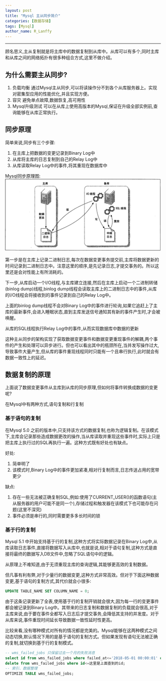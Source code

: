 ```yaml
---
layout: post
title: "Mysql 主从同步简介"
categories: [数据存储]
tags: [Mysql]
author_name: R_Lanffy
---
```

---

顾名思义,主从复制就是将主库中的数据复制到从库中。从库可以有多个,同时主库和从库之间的网络拓扑有很多种组合方式,这里不做介绍。

## 为什么需要主从同步?

1. 负载均衡
    通过Mysql主从同步,可以将读操作分不到各个从库服务器上。实现对密集型应用的性能优化,并且实现方便。
2. 容灾
    避免单点故障,数据恢复,高可用性
3. Mysql升级测试
    可以在从库上使用高版本的Mysql,保证在升级全部实例前,查询能够在从库正常执行。
    
## 同步原理

简单来说,同步有三个步骤:

1. 在主库上把数据的变更记录到Binary Log中
2. 从库将主库的日志复制到自己的Relay Log中
3. 从库读取Relay Log中的事件,将其重现在数据库中

Mysql同步原理图:
![mysql_master_slave_copy](/images/posts/2017/github_blog_mysql_master_slave_copy.png)

第一步是在主库上记录二进制日志,每次在数据变更事务提交前,主库将数据更新的时间记录到二进制日志中。注意这里的顺序,是先记录日志,才提交事务的。所以这里还是会对性能上有所消耗的。

下一步,从库启动一个I/O线程,与主库建立连接,然后在主库上启动一个二进制转储(binlog dump)线程,binlog dump线程会读取主库上的二进制日志中的事件,从库的I/O线程会将接收到的事件记录到自己的Relay Log中。

上面的binlog dump线程不会对Binary Log中的事件进行轮询,如果它追赶上了主库的最新事件,会进入睡眠状态,直到主库发送信号通知其有新的事件产生时,才会被唤醒。

从库的SQL线程执行Relay Log中的事件,从而实现数据库中数据的更新

这种主从同步的架构实现了获取数据变更事件和数据变更重现事件的解耦,两个事件的产生和处理可以异步进行。但也可以看出其中的瓶颈所在,当并发写操作过大,导致事件大量产生,但从库的事件重现线程同时只能有一个且串行执行,此时就会有数据一致性上的延迟。

## 数据复制的原理

上面说了数据变更事件从主库到从库的同步原理,但如何将事件转换成数据的变更呢?

在Mysql中有两种方式,语句复制和行复制

### 基于语句的复制

在Mysql 5.0 之前的版本中,只支持该方式的数据复制,也称为逻辑复制。在该模式下,主库会记录那些造成数据更改的操作,当从库读取并重现这些事件时,实际上只是把主库上执行过的SQL再执行一遍。这种方式既有好处也有缺点。

好处:

1. 简单明了
2. 该模式时,Binary Log中的事件更加紧凑,相对行复制而言,日志传送占用的宽带更少

缺点:

1. 存在一些无法被正确复制SQL,例如:使用了CURRENT_USER()的函数语句(主从服务器的用户可能不是同一个),存储过程和触发器在该模式下也可能存在问题(这里不深究)
2. 事件必须是串行的,同时需要更多多长时间的锁

### 基于行的复制

Mysql 5.1 中开始支持基于行的复制,这种方式将实际数据记录在Binary Log中,从库读取日志事件,直接将数据写入从库中,也就是说,相对于语句复制,这种方式是直接将最终的数据写入DB文件中,忽略了SQL语句中的逻辑。

从原理上不难知道,由于无须重现主库的查询逻辑,其能够更高效的复制数据。

但凡事有利有弊,对于少量行的数据变更,这种方式非常高效。但对于下面这种数据变更,基于语句的复制方式,其代价就会小很多:

```sql
UPDATE TABLE_NAME SET COLUMN_NAME = 0;
```

由于这条记录更新了全表,使用基于行的复制开销就会很大,因为每一行的变更事件都会被记录到Binary Log中。其带来的日志复制和数据复制的负载就会很高,对于主库来说,由于要在事件全都写入日志后才提交事务,会降低其支持的并发度。对于从库来说,事件重现时间延长导致数据一致性延时性更高。

比较来看,没有哪种模式对所有的情况都是完美的。Mysql能够在这两种模式之间动态切换,默认情况下用的是基于语句的复制方式。但如果发现有语句无法被正确的复制,就切换到基于行的复制模式。


```sql
-- wms_failed_jobs 只保留过去一个月的失败消息
select id from wms_failed_jobs where failed_at<='2018-05-01 00:00:01' order by id desc limit 1;
delete from wms_failed_jobs where id<=这里是上面查到的id;
-- 索引、数据整理
OPTIMIZE TABLE wms_failed_jobs;
```


